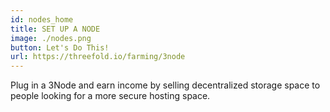```yaml
---
id: nodes_home
title: SET UP A NODE
image: ./nodes.png
button: Let's Do This!
url: https://threefold.io/farming/3node
---
```


Plug in a 3Node and earn income by selling decentralized storage space to people looking for a more secure hosting space.
